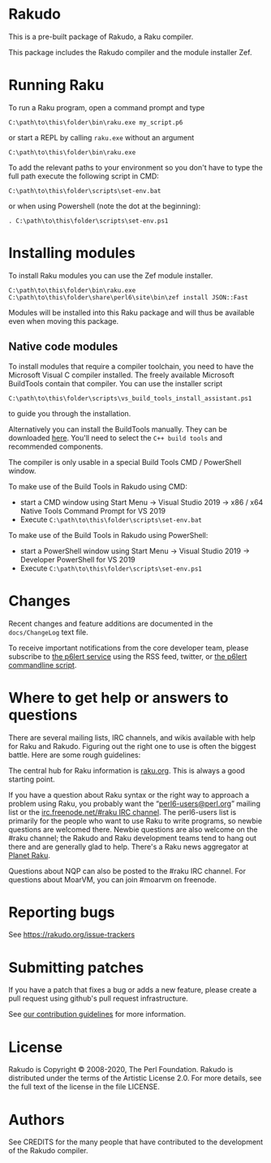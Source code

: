 Rakudo
======

This is a pre-built package of Rakudo, a Raku compiler.

This package includes the Rakudo compiler and the module installer Zef.


Running Raku
============

To run a Raku program, open a command prompt and type

    C:\path\to\this\folder\bin\raku.exe my_script.p6

or start a REPL by calling `raku.exe` without an argument

    C:\path\to\this\folder\bin\raku.exe

To add the relevant paths to your environment so you don't have to type the
full path execute the following script in CMD:

    C:\path\to\this\folder\scripts\set-env.bat

or when using Powershell (note the dot at the beginning):

    . C:\path\to\this\folder\scripts\set-env.ps1


Installing modules
==================

To install Raku modules you can use the Zef module installer.

    C:\path\to\this\folder\bin\raku.exe C:\path\to\this\folder\share\perl6\site\bin\zef install JSON::Fast

Modules will be installed into this Raku package and will thus be available
even when moving this package.


Native code modules
-------------------

To install modules that require a compiler toolchain, you need to have the
Microsoft Visual C compiler installed. The freely available
Microsoft BuildTools contain that compiler. You can use the installer script

    C:\path\to\this\folder\scripts\vs_build_tools_install_assistant.ps1

to guide you through the installation.

Alternatively you can install the BuildTools manually. They can be downloaded
[here](https://visualstudio.microsoft.com/thank-you-downloading-visual-studio/?sku=BuildTools).
You'll need to select the `C++ build tools` and recommended components.

The compiler is only usable in a special Build Tools CMD / PowerShell window.

To make use of the Build Tools in Rakudo using CMD:
- start a CMD window using
    Start Menu -> Visual Studio 2019 ->
    x86 / x64 Native Tools Command Prompt for VS 2019
- Execute `C:\path\to\this\folder\scripts\set-env.bat`

To make use of the Build Tools in Rakudo using PowerShell:
- start a PowerShell window using
    Start Menu -> Visual Studio 2019 -> Developer PowerShell for VS 2019
- Execute `C:\path\to\this\folder\scripts\set-env.ps1`


Changes
=======

Recent changes and feature additions are documented in the `docs/ChangeLog`
text file.

To receive important notifications from the core developer team, please
subscribe to [the p6lert service](https://alerts.raku.org) using the RSS feed,
twitter, or [the p6lert commandline script](https://github.com/zoffixznet/perl6-p6lert).


Where to get help or answers to questions
=========================================

There are several mailing lists, IRC channels, and wikis available with help
for Raku and Rakudo. Figuring out the right one to use is often the biggest
battle. Here are some rough guidelines:

The central hub for Raku information is [raku.org](https://raku.org/).
This is always a good starting point.

If you have a question about Raku syntax or the right way to approach
a problem using Raku, you probably want the “perl6-users@perl.org”
mailing list or the [irc.freenode.net/#raku IRC
channel](https://webchat.freenode.net/?channels=#raku). The perl6-users
list is primarily for the people who want to use Raku to write
programs, so newbie questions are welcomed there.  Newbie questions
are also welcome on the #raku channel; the Rakudo and Raku
development teams tend to hang out there and are generally glad
to help. There's a Raku news aggregator at [Planet Raku](https://planet.raku.org/).

Questions about NQP can also be posted to the #raku IRC channel.
For questions about MoarVM, you can join #moarvm on freenode.


Reporting bugs
==============

See https://rakudo.org/issue-trackers


Submitting patches
==================

If you have a patch that fixes a bug or adds a new feature, please create a
pull request using github's pull request infrastructure.

See [our contribution guidelines](https://github.com/rakudo/rakudo/blob/master/CONTRIBUTING.md)
for more information.


License
=======

Rakudo is Copyright © 2008-2020, The Perl Foundation. Rakudo is distributed
under the terms of the Artistic License 2.0. For more details, see the full
text of the license in the file LICENSE.


Authors
=======

See CREDITS for the many people that have contributed to the development of the
Rakudo compiler.

